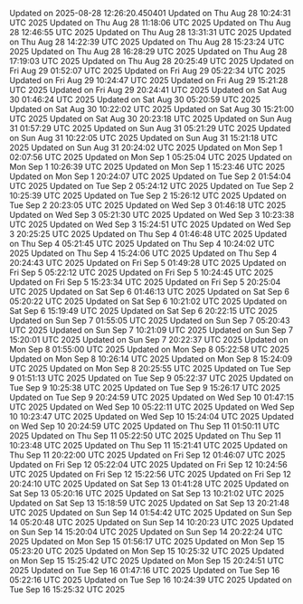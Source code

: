 
Updated on 2025-08-28 12:26:20.450401
Updated on Thu Aug 28 10:24:31 UTC 2025
Updated on Thu Aug 28 11:18:06 UTC 2025
Updated on Thu Aug 28 12:46:55 UTC 2025
Updated on Thu Aug 28 13:31:31 UTC 2025
Updated on Thu Aug 28 14:22:39 UTC 2025
Updated on Thu Aug 28 15:23:24 UTC 2025
Updated on Thu Aug 28 16:28:29 UTC 2025
Updated on Thu Aug 28 17:19:03 UTC 2025
Updated on Thu Aug 28 20:25:49 UTC 2025
Updated on Fri Aug 29 01:52:07 UTC 2025
Updated on Fri Aug 29 05:22:34 UTC 2025
Updated on Fri Aug 29 10:24:47 UTC 2025
Updated on Fri Aug 29 15:21:28 UTC 2025
Updated on Fri Aug 29 20:24:41 UTC 2025
Updated on Sat Aug 30 01:46:24 UTC 2025
Updated on Sat Aug 30 05:20:59 UTC 2025
Updated on Sat Aug 30 10:22:02 UTC 2025
Updated on Sat Aug 30 15:21:00 UTC 2025
Updated on Sat Aug 30 20:23:18 UTC 2025
Updated on Sun Aug 31 01:57:29 UTC 2025
Updated on Sun Aug 31 05:21:29 UTC 2025
Updated on Sun Aug 31 10:22:05 UTC 2025
Updated on Sun Aug 31 15:21:18 UTC 2025
Updated on Sun Aug 31 20:24:02 UTC 2025
Updated on Mon Sep  1 02:07:56 UTC 2025
Updated on Mon Sep  1 05:25:04 UTC 2025
Updated on Mon Sep  1 10:26:39 UTC 2025
Updated on Mon Sep  1 15:23:46 UTC 2025
Updated on Mon Sep  1 20:24:07 UTC 2025
Updated on Tue Sep  2 01:54:04 UTC 2025
Updated on Tue Sep  2 05:24:12 UTC 2025
Updated on Tue Sep  2 10:25:39 UTC 2025
Updated on Tue Sep  2 15:26:12 UTC 2025
Updated on Tue Sep  2 20:23:05 UTC 2025
Updated on Wed Sep  3 01:46:18 UTC 2025
Updated on Wed Sep  3 05:21:30 UTC 2025
Updated on Wed Sep  3 10:23:38 UTC 2025
Updated on Wed Sep  3 15:24:51 UTC 2025
Updated on Wed Sep  3 20:25:25 UTC 2025
Updated on Thu Sep  4 01:46:48 UTC 2025
Updated on Thu Sep  4 05:21:45 UTC 2025
Updated on Thu Sep  4 10:24:02 UTC 2025
Updated on Thu Sep  4 15:24:06 UTC 2025
Updated on Thu Sep  4 20:24:43 UTC 2025
Updated on Fri Sep  5 01:49:28 UTC 2025
Updated on Fri Sep  5 05:22:12 UTC 2025
Updated on Fri Sep  5 10:24:45 UTC 2025
Updated on Fri Sep  5 15:23:34 UTC 2025
Updated on Fri Sep  5 20:25:04 UTC 2025
Updated on Sat Sep  6 01:46:13 UTC 2025
Updated on Sat Sep  6 05:20:22 UTC 2025
Updated on Sat Sep  6 10:21:02 UTC 2025
Updated on Sat Sep  6 15:19:49 UTC 2025
Updated on Sat Sep  6 20:22:15 UTC 2025
Updated on Sun Sep  7 01:55:05 UTC 2025
Updated on Sun Sep  7 05:20:43 UTC 2025
Updated on Sun Sep  7 10:21:09 UTC 2025
Updated on Sun Sep  7 15:20:01 UTC 2025
Updated on Sun Sep  7 20:22:37 UTC 2025
Updated on Mon Sep  8 01:55:00 UTC 2025
Updated on Mon Sep  8 05:22:58 UTC 2025
Updated on Mon Sep  8 10:26:14 UTC 2025
Updated on Mon Sep  8 15:24:09 UTC 2025
Updated on Mon Sep  8 20:25:55 UTC 2025
Updated on Tue Sep  9 01:51:13 UTC 2025
Updated on Tue Sep  9 05:22:37 UTC 2025
Updated on Tue Sep  9 10:25:38 UTC 2025
Updated on Tue Sep  9 15:26:17 UTC 2025
Updated on Tue Sep  9 20:24:59 UTC 2025
Updated on Wed Sep 10 01:47:15 UTC 2025
Updated on Wed Sep 10 05:22:11 UTC 2025
Updated on Wed Sep 10 10:23:47 UTC 2025
Updated on Wed Sep 10 15:24:04 UTC 2025
Updated on Wed Sep 10 20:24:59 UTC 2025
Updated on Thu Sep 11 01:50:11 UTC 2025
Updated on Thu Sep 11 05:22:50 UTC 2025
Updated on Thu Sep 11 10:23:48 UTC 2025
Updated on Thu Sep 11 15:21:41 UTC 2025
Updated on Thu Sep 11 20:22:00 UTC 2025
Updated on Fri Sep 12 01:46:07 UTC 2025
Updated on Fri Sep 12 05:22:04 UTC 2025
Updated on Fri Sep 12 10:24:56 UTC 2025
Updated on Fri Sep 12 15:22:56 UTC 2025
Updated on Fri Sep 12 20:24:10 UTC 2025
Updated on Sat Sep 13 01:41:28 UTC 2025
Updated on Sat Sep 13 05:20:16 UTC 2025
Updated on Sat Sep 13 10:21:02 UTC 2025
Updated on Sat Sep 13 15:18:59 UTC 2025
Updated on Sat Sep 13 20:21:48 UTC 2025
Updated on Sun Sep 14 01:54:42 UTC 2025
Updated on Sun Sep 14 05:20:48 UTC 2025
Updated on Sun Sep 14 10:20:23 UTC 2025
Updated on Sun Sep 14 15:20:04 UTC 2025
Updated on Sun Sep 14 20:22:24 UTC 2025
Updated on Mon Sep 15 01:56:17 UTC 2025
Updated on Mon Sep 15 05:23:20 UTC 2025
Updated on Mon Sep 15 10:25:32 UTC 2025
Updated on Mon Sep 15 15:25:42 UTC 2025
Updated on Mon Sep 15 20:24:51 UTC 2025
Updated on Tue Sep 16 01:47:16 UTC 2025
Updated on Tue Sep 16 05:22:16 UTC 2025
Updated on Tue Sep 16 10:24:39 UTC 2025
Updated on Tue Sep 16 15:25:32 UTC 2025
